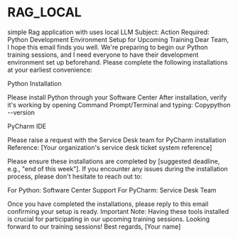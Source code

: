 # RAG_LOCAL
simple Rag application with uses local LLM
Subject: Action Required: Python Development Environment Setup for Upcoming Training
Dear Team,
I hope this email finds you well. We're preparing to begin our Python training sessions, and I need everyone to have their development environment set up beforehand. Please complete the following installations at your earliest convenience:

Python Installation

Please install Python through your Software Center
After installation, verify it's working by opening Command Prompt/Terminal and typing:
Copypython --version



PyCharm IDE

Please raise a request with the Service Desk team for PyCharm installation
Reference: [Your organization's service desk ticket system reference]



Please ensure these installations are completed by [suggested deadline, e.g., "end of this week"]. If you encounter any issues during the installation process, please don't hesitate to reach out to:

For Python: Software Center Support
For PyCharm: Service Desk Team

Once you have completed the installations, please reply to this email confirming your setup is ready.
Important Note: Having these tools installed is crucial for participating in our upcoming training sessions.
Looking forward to our training sessions!
Best regards,
[Your name]

